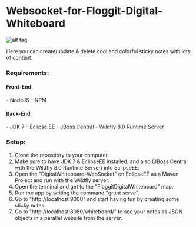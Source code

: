 # Websocket-for-Floggit-Digital-Whiteboard

![alt tag](https://raw.github.com/Lenz94/Websocket-for-Floggit-Digital-Whiteboard/master/screenshots/screenshot.png)

Here you can create/update & delete cool and colorful sticky notes with lots of content.

<h3>Requirements:</h3>

<h4>Front-End</h4>
- NodeJS
- NPM

<h4>Back-End</h4>
- JDK 7
- Eclipse EE
- JBoss Central
- Wildfly 8.0 Runtime Server

<h3>Setup:</h3>

1. Clone the repository to your computer.
2. Make sure to have JDK 7 & EclipseEE installed, and also (JBoss Central with the Wildfly 8.0 Runtime Server) into EclipseEE.
3. Open the "DigitalWhiteboard-WebSocket" on EclipseEE as a Maven Project and run with the Wildfly server.
4. Open the terminal and get to the "FloggitDigitalWhiteboard" map.
5. Run the app by writing the command "grunt serve".
6. Go to "http://localhost:9000" and start having fun by creating some sticky notes.
7. Go to "http://localhost:8080/whiteboard/" to see your notes as JSON objects in a parallel website from the server.


